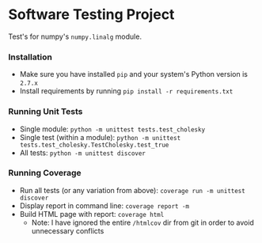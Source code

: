 # Software Testing Project

Test's for numpy's ``numpy.linalg`` module.

### Installation 
  - Make sure you have installed ``pip`` and your system's Python version is ``2.7.x``
  - Install requirements by running ``pip install -r requirements.txt``

### Running Unit Tests
  - Single module: ``python -m unittest tests.test_cholesky``
  - Single test (within a module): ``python -m unittest tests.test_cholesky.TestCholesky.test_true``
  - All tests: ``python -m unittest discover``

### Running Coverage
  - Run all tests (or any variation from above): ``coverage run -m unittest discover``
  - Display report in command line: ``coverage report -m``
  - Build HTML page with report: ``coverage html``
    - Note: I have ignored the entire ``/htmlcov`` dir from git in order to avoid unnecessary conflicts

